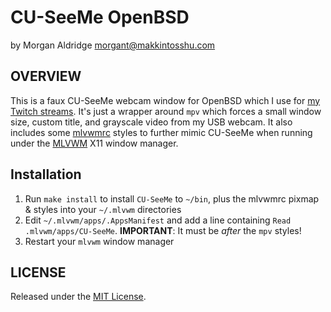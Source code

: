 # CU-SeeMe OpenBSD
by Morgan Aldridge <morgant@makkintosshu.com>

## OVERVIEW

This is a faux CU-SeeMe webcam window for OpenBSD which I use for [my Twitch streams](https://twitch.tv/makkintosshu). It's just a wrapper around `mpv` which forces a small window size, custom title, and grayscale video from my USB webcam. It also includes some [mlvwmrc](https://github.com/morgant/mlvwmrc) styles to further mimic CU-SeeMe when running under the [MLVWM](https://github.com/morgant/mlvwm) X11 window manager.

## Installation

1. Run `make install` to install `CU-SeeMe` to `~/bin`, plus the mlvwmrc pixmap & styles into your `~/.mlvwm` directories
2. Edit `~/.mlvwm/apps/.AppsManifest` and add a line containing `Read .mlvwm/apps/CU-SeeMe`. **IMPORTANT**: It must be _after_ the `mpv` styles!
3. Restart your `mlvwm` window manager

## LICENSE

Released under the [MIT License](LICENSE).

